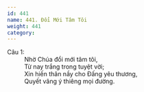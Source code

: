 ```yaml
---
id: 441
name: 441. Đổi Mới Tâm Tôi
weight: 441
category: 
---
```

<dl><dt>Câu 1:</dt><dd data-verse="1">Nhờ Chúa đổi mới tâm tôi, <br/>Từ nay trắng trong tuyệt vời; <br/>Xin hiến thân nầy cho Đấng yêu thương, <br/>Quyết vâng ý thiêng mọi đường. </dd></dl>
